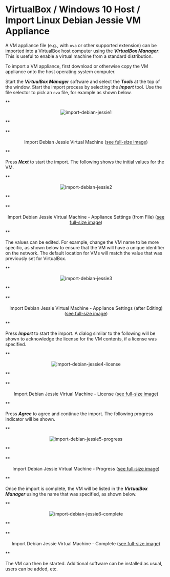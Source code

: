 # VirtualBox / Windows 10 Host / Import Linux Debian Jessie VM Appliance

A VM appliance file (e.g., with `ova` or other supported extension) can be imported into a VirtualBox host computer
using the ***VirtualBox Manager***.
This is useful to enable a virtual machine from a standard distribution.

To import a VM appliance, first download or otherwise copy the VM appliance onto the host operating system computer.

Start the ***VirtualBox Manager*** software and select the ***Tools*** at the top of the window.
Start the import process by selecting the ***Import*** tool.
Use the file selector to pick an `ova` file, for example as shown below.

**<p style="text-align: center;">
![import-debian-jessie1](images/import-debian-jessie1.png)
</p>**

**<p style="text-align: center;">
Import Debian Jessie Virtual Machine (<a href="../images/import-debian-jessie1.png">see full-size image</a>)
</p>**

Press ***Next*** to start the import.
The following shows the initial values for the VM.

**<p style="text-align: center;">
![import-debian-jessie2](images/import-debian-jessie2.png)
</p>**

**<p style="text-align: center;">
Import Debian Jessie Virtual Machine - Appliance Settings (from File) (<a href="../images/import-debian-jessie2.png">see full-size image</a>)
</p>**

The values can be edited.  For example, change the VM name to be more specific,
as shown below to ensure that the VM will have a unique identifier on the network.
The default location for VMs will match the value that was previously set for VirtualBox.

**<p style="text-align: center;">
![import-debian-jessie3](images/import-debian-jessie3.png)
</p>**

**<p style="text-align: center;">
Import Debian Jessie Virtual Machine - Appliance Settings (after Editing) (<a href="../images/import-debian-jessie3.png">see full-size image</a>)
</p>**

Press ***Import*** to start the import.
A dialog similar to the following will be shown to acknowledge the license for the VM contents,
if a license was specified.

**<p style="text-align: center;">
![import-debian-jessie4-license](images/import-debian-jessie4-license.png)
</p>**

**<p style="text-align: center;">
Import Debian Jessie Virtual Machine - License (<a href="../images/import-debian-jessie4-license.png">see full-size image</a>)
</p>**

Press ***Agree*** to agree and continue the import.
The following progress indicator will be shown.

**<p style="text-align: center;">
![import-debian-jessie5-progress](images/import-debian-jessie5-progress.png)
</p>**

**<p style="text-align: center;">
Import Debian Jessie Virtual Machine - Progress (<a href="../images/import-debian-jessie5-progress.png">see full-size image</a>)
</p>**

Once the import is complete, the VM will be listed in the ***VirtualBox Manager*** using the name that was specified,
as shown below.

**<p style="text-align: center;">
![import-debian-jessie6-complete](images/import-debian-jessie6-complete.png)
</p>**

**<p style="text-align: center;">
Import Debian Jessie Virtual Machine - Complete (<a href="../images/import-debian-jessie6-complete.png">see full-size image</a>)
</p>**

The VM can then be started.  Additional software can be installed as usual, users can be added, etc.
